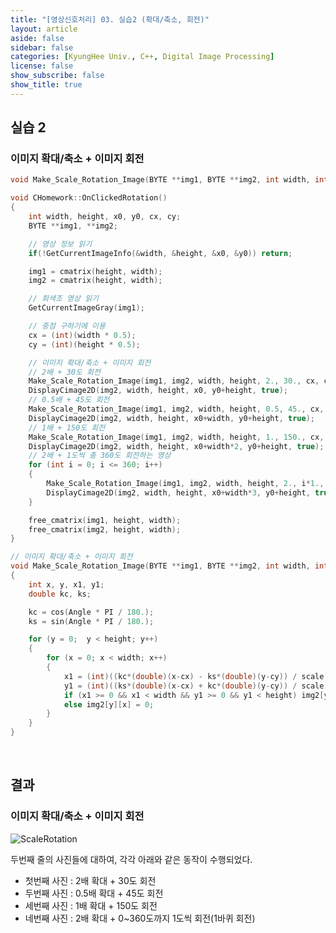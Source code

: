 ```yaml
---
title: "[영상신호처리] 03. 실습2 (확대/축소, 회전)"
layout: article
aside: false
sidebar: false
categories: [KyungHee Univ., C++, Digital Image Processing]
license: false
show_subscribe: false
show_title: true
---
```


## 실습 2

### 이미지 확대/축소 + 이미지 회전

```cpp
void Make_Scale_Rotation_Image(BYTE **img1, BYTE **img2, int width, int height, double scale, double Angle, int cx, int cy);

void CHomework::OnClickedRotation()
{
	int width, height, x0, y0, cx, cy;
	BYTE **img1, **img2;

	// 영상 정보 읽기
	if(!GetCurrentImageInfo(&width, &height, &x0, &y0)) return;

	img1 = cmatrix(height, width);
	img2 = cmatrix(height, width);

	// 회색조 영상 읽기
	GetCurrentImageGray(img1);

	// 중점 구하기에 이용
	cx = (int)(width * 0.5);
	cy = (int)(height * 0.5);

	// 이미지 확대/축소 + 이미지 회전
	// 2배 + 30도 회전
	Make_Scale_Rotation_Image(img1, img2, width, height, 2., 30., cx, cy);
	DisplayCimage2D(img2, width, height, x0, y0+height, true);
	// 0.5배 + 45도 회전
	Make_Scale_Rotation_Image(img1, img2, width, height, 0.5, 45., cx, cy);
	DisplayCimage2D(img2, width, height, x0+width, y0+height, true);
	// 1배 + 150도 회전
	Make_Scale_Rotation_Image(img1, img2, width, height, 1., 150., cx, cy);
	DisplayCimage2D(img2, width, height, x0+width*2, y0+height, true);
	// 2배 + 1도씩 총 360도 회전하는 영상
	for (int i = 0; i <= 360; i++)
	{
		Make_Scale_Rotation_Image(img1, img2, width, height, 2., i*1., cx, cy);
		DisplayCimage2D(img2, width, height, x0+width*3, y0+height, true);
	}

	free_cmatrix(img1, height, width);
	free_cmatrix(img2, height, width);
}

// 이미지 확대/축소 + 이미지 회전
void Make_Scale_Rotation_Image(BYTE **img1, BYTE **img2, int width, int height, double scale, double Angle, int cx, int cy)
{
	int x, y, x1, y1;
	double kc, ks;

	kc = cos(Angle * PI / 180.);
	ks = sin(Angle * PI / 180.);

	for (y = 0;  y < height; y++)
	{
		for (x = 0; x < width; x++)
		{
			x1 = (int)((kc*(double)(x-cx) - ks*(double)(y-cy)) / scale) + cx;
			y1 = (int)((ks*(double)(x-cx) + kc*(double)(y-cy)) / scale) + cy;
			if (x1 >= 0 && x1 < width && y1 >= 0 && y1 < height) img2[y][x] = img1[y1][x1];
			else img2[y][x] = 0;
		}
	}
}
```

<br>

## 결과

### 이미지 확대/축소 + 이미지 회전
![ScaleRotation](https://user-images.githubusercontent.com/79047370/112380479-c5b54200-8d2c-11eb-92ba-b877b5cfcc72.jpg)

두번째 줄의 사진들에 대하여, 각각 아래와 같은 동작이 수행되었다.
- 첫번째 사진 : 2배 확대 + 30도 회전
- 두번째 사진 : 0.5배 확대 + 45도 회전
- 세번째 사진 : 1배 확대 + 150도 회전
- 네번째 사진 : 2배 확대 + 0~360도까지 1도씩 회전(1바퀴 회전)
